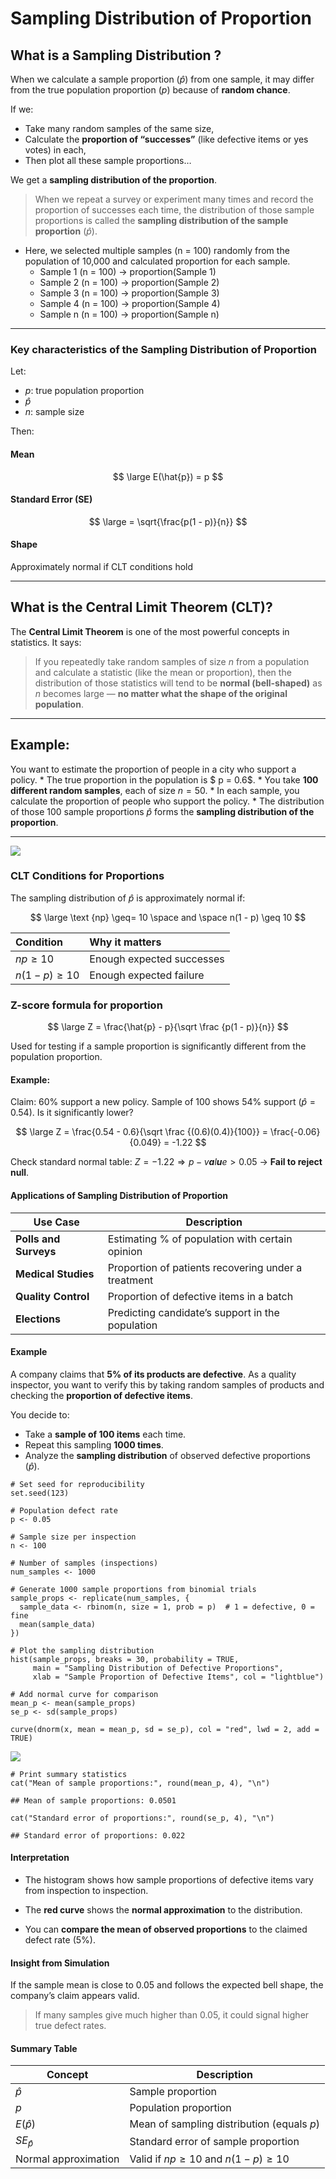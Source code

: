 <script type="text/javascript" async
    src="https://polyfill.io/v3/polyfill.min.js?features=es6">
</script>
<script type="text/javascript" async
    src="https://cdnjs.cloudflare.com/ajax/libs/mathjax/3.2.0/es5/tex-mml-chtml.js">
</script>

# Sampling Distribution of Proportion

## What is a Sampling Distribution ?

When we calculate a sample proportion (*p̂*) from one sample, it may
differ from the true population proportion (*p*) because of **random
chance**.

If we:

-   Take many random samples of the same size,
-   Calculate the **proportion of “successes”** (like defective items or
    yes votes) in each,
-   Then plot all these sample proportions…

We get a **sampling distribution of the proportion**.

> When we repeat a survey or experiment many times and record the
> proportion of successes each time, the distribution of those sample
> proportions is called the **sampling distribution of the sample
> proportion** (*p̂*).

-   Here, we selected multiple samples (n = 100) randomly from the
    population of 10,000 and calculated proportion for each sample.
    -   Sample 1 (n = 100) → proportion(Sample 1)
    -   Sample 2 (n = 100) → proportion(Sample 2)
    -   Sample 3 (n = 100) → proportion(Sample 3)
    -   Sample 4 (n = 100) → proportion(Sample 4)
    -   Sample n (n = 100) → proportion(Sample n)

------------------------------------------------------------------------

### Key characteristics of the Sampling Distribution of Proportion

Let:

-   *p*: true population proportion
-   *p̂*
-   *n*: sample size

Then:

#### Mean

$$
\large E(\hat{p}) = p
$$

#### Standard Error (SE)

$$
\large  = \sqrt{\frac{p(1 - p)}{n}}
$$

#### Shape

Approximately normal if CLT conditions hold

------------------------------------------------------------------------

## What is the Central Limit Theorem (CLT)?

The **Central Limit Theorem** is one of the most powerful concepts in
statistics. It says:

> If you repeatedly take random samples of size *n* from a population
> and calculate a statistic (like the mean or proportion), then the
> distribution of those statistics will tend to be **normal
> (bell-shaped)** as *n* becomes large — **no matter what the shape of
> the original population**.

------------------------------------------------------------------------

## Example:

You want to estimate the proportion of people in a city who support a
policy. \* The true proportion in the population is $ p = 0.6$. \* You
take **100 different random samples**, each of size *n* = 50. \* In each
sample, you calculate the proportion of people who support the policy.
\* The distribution of those 100 sample proportions *p̂* forms the
**sampling distribution of the proportion**.

------------------------------------------------------------------------

![](SampDistr-Prop_files/figure-markdown_strict/unnamed-chunk-1-1.png)

### CLT Conditions for Proportions

The sampling distribution of *p̂* is approximately normal if:

$$
\large \text {np} \geq= 10 \space and \space n(1 - p) \geq 10
$$

<table>
<thead>
<tr>
<th style="text-align: left;">Condition</th>
<th style="text-align: left;">Why it matters</th>
</tr>
</thead>
<tbody>
<tr>
<td style="text-align: left;"><span
class="math inline"><em>n</em><em>p</em> ≥ 10</span></td>
<td style="text-align: left;">Enough expected successes</td>
</tr>
<tr>
<td style="text-align: left;"><span
class="math inline"><em>n</em>(1 − <em>p</em>) ≥ 10</span></td>
<td style="text-align: left;">Enough expected failure</td>
</tr>
</tbody>
</table>

### Z-score formula for proportion

$$
\large Z = \frac{\hat{p} - p}{\sqrt \frac {p(1 - p)}{n}}
$$

Used for testing if a sample proportion is significantly different from
the population proportion.

#### Example:

Claim: 60% support a new policy. Sample of 100 shows 54% support
(*p̂* = 0.54). Is it significantly lower?

$$
\large Z = \frac{0.54 - 0.6}{\sqrt \frac {(0.6)(0.4)}{100}} = \frac{-0.06}{0.049} = -1.22
$$

Check standard normal table:
*Z* = −1.22 ⇒ *p* − *v**a**l**u**e* &gt; 0.05 → **Fail to reject null**.

#### Applications of Sampling Distribution of Proportion

<table>
<colgroup>
<col style="width: 29%" />
<col style="width: 70%" />
</colgroup>
<thead>
<tr>
<th>Use Case</th>
<th>Description</th>
</tr>
</thead>
<tbody>
<tr>
<td><strong>Polls and Surveys</strong></td>
<td>Estimating % of population with certain opinion</td>
</tr>
<tr>
<td><strong>Medical Studies</strong></td>
<td>Proportion of patients recovering under a treatment</td>
</tr>
<tr>
<td><strong>Quality Control</strong></td>
<td>Proportion of defective items in a batch</td>
</tr>
<tr>
<td><strong>Elections</strong></td>
<td>Predicting candidate’s support in the population</td>
</tr>
</tbody>
</table>

#### Example

A company claims that **5% of its products are defective**. As a quality
inspector, you want to verify this by taking random samples of products
and checking the **proportion of defective items**.

You decide to:

-   Take a **sample of 100 items** each time.
-   Repeat this sampling **1000 times**.
-   Analyze the **sampling distribution** of observed defective
    proportions (*p̂*).

<!-- -->

    # Set seed for reproducibility
    set.seed(123)

    # Population defect rate
    p <- 0.05

    # Sample size per inspection
    n <- 100

    # Number of samples (inspections)
    num_samples <- 1000

    # Generate 1000 sample proportions from binomial trials
    sample_props <- replicate(num_samples, {
      sample_data <- rbinom(n, size = 1, prob = p)  # 1 = defective, 0 = fine
      mean(sample_data)
    })

    # Plot the sampling distribution
    hist(sample_props, breaks = 30, probability = TRUE,
         main = "Sampling Distribution of Defective Proportions",
         xlab = "Sample Proportion of Defective Items", col = "lightblue")

    # Add normal curve for comparison
    mean_p <- mean(sample_props)
    se_p <- sd(sample_props)

    curve(dnorm(x, mean = mean_p, sd = se_p), col = "red", lwd = 2, add = TRUE)

![](SampDistr-Prop_files/figure-markdown_strict/unnamed-chunk-2-1.png)

    # Print summary statistics
    cat("Mean of sample proportions:", round(mean_p, 4), "\n")

    ## Mean of sample proportions: 0.0501

    cat("Standard error of proportions:", round(se_p, 4), "\n")

    ## Standard error of proportions: 0.022

#### Interpretation

-   The histogram shows how sample proportions of defective items vary
    from inspection to inspection.

-   The **red curve** shows the **normal approximation** to the
    distribution.

-   You can **compare the mean of observed proportions** to the claimed
    defect rate (5%).

#### Insight from Simulation

If the sample mean is close to 0.05 and follows the expected bell shape,
the company’s claim appears valid.

> If many samples give much higher than 0.05, it could signal higher
> true defect rates.

#### Summary Table

<table>
<thead>
<tr>
<th>Concept</th>
<th>Description</th>
</tr>
</thead>
<tbody>
<tr>
<td><span class="math inline"><em>p̂</em></span></td>
<td>Sample proportion</td>
</tr>
<tr>
<td><span class="math inline"><em>p</em></span></td>
<td>Population proportion</td>
</tr>
<tr>
<td><span class="math inline"><em>E</em>(<em>p̂</em>)</span></td>
<td>Mean of sampling distribution (equals <span
class="math inline"><em>p</em></span>)</td>
</tr>
<tr>
<td><span
class="math inline"><em>S</em><em>E</em><sub><em>p̂</em></sub></span></td>
<td>Standard error of sample proportion</td>
</tr>
<tr>
<td>Normal approximation</td>
<td>Valid if <span class="math inline"><em>n</em><em>p</em> ≥ 10</span>
and <span
class="math inline"><em>n</em>(1 − <em>p</em>) ≥ 10</span></td>
</tr>
</tbody>
</table>
